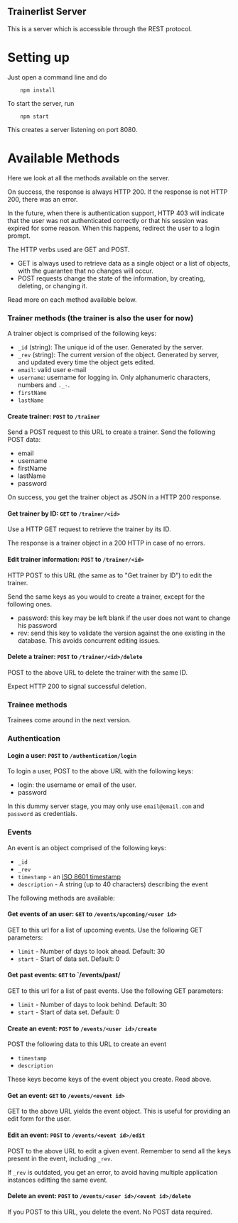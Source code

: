 Trainerlist Server
------------------

This is a server which is accessible through the REST protocol.


Setting up
==========

Just open a command line and do

        npm install

To start the server, run

        npm start

This creates a server listening on port 8080.


Available Methods
=================

Here we look at all the methods available on the server.

On success, the response is always HTTP 200. If the response is not HTTP 200, there was an error.

In the future, when there is authentication support, HTTP 403 will indicate that the user was not authenticated correctly or that his session was expired for some reason. When this happens, redirect the user to a login prompt.

The HTTP verbs used are GET and POST.

 - GET is always used to retrieve data as a single object or a list of objects, with the guarantee that no changes will occur.
 - POST requests change the state of the information, by creating, deleting, or changing it.

Read more on each method available below.


### Trainer methods (the trainer is also the user for now)

A trainer object is comprised of the following keys:

 - `_id` (string): The unique id of the user. Generated by the server.
 - `_rev` (string): The current version of the object. Generated by server, and updated every time the object gets edited.
 - `email`: valid user e-mail
 - `username`: username for logging in. Only alphanumeric characters, numbers and `._-`.
 - `firstName`
 - `lastName`


#### Create trainer: `POST` to `/trainer`

Send a POST request to this URL to create a trainer. Send the following POST data:

 - email
 - username
 - firstName
 - lastName
 - password

On success, you get the trainer object as JSON in a HTTP 200 response.


#### Get trainer by ID: `GET` to `/trainer/<id>`

Use a HTTP GET request to retrieve the trainer by its ID.

The response is a trainer object in a 200 HTTP in case of no errors. 


#### Edit trainer information: `POST` to `/trainer/<id>`

HTTP POST to this URL (the same as to "Get trainer by ID") to edit the trainer.

Send the same keys as you would to create a trainer, except for the following ones.

 - password: this key may be left blank if the user does not want to change his password
 - rev: send this key to validate the version against the one existing in the database. This avoids concurrent editing issues.


#### Delete a trainer: `POST` to `/trainer/<id>/delete`

POST to the above URL to delete the trainer with the same ID.

Expect HTTP 200 to signal successful deletion.


### Trainee methods

Trainees come around in the next version.


### Authentication

#### Login a user: `POST` to `/authentication/login`

To login a user, POST to the above URL with the following keys:

 - login: the username or email of the user.
 - password

In this dummy server stage, you may only use `email@email.com` and `password` as credentials.


### Events

An event is an object comprised of the following keys:

 - `_id`
 - `_rev`
 - `timestamp` - an [ISO 8601 timestamp](http://en.wikipedia.org/wiki/ISO_8601)
 - `description` - A string (up to 40 characters) describing the event

The following methods are available:


#### Get events of an user: `GET` to `/events/upcoming/<user id>`

GET to this url for a list of upcoming events. Use the following GET parameters:

 - `limit` - Number of days to look ahead. Default: 30
 - `start` - Start of data set. Default: 0


#### Get past events: `GET` to `/events/past/<user id>

GET to this url for a list of past events. Use the following GET parameters:

 - `limit` - Number of days to look behind. Default: 30
 - `start` - Start of data set. Default: 0


#### Create an event: `POST` to `/events/<user id>/create`

POST the following data to this URL to create an event

 - `timestamp`
 - `description`

These keys become keys of the event object you create. Read above.


#### Get an event: `GET` to `/events/<event id>`

GET to the above URL yields the event object. This is useful for providing an edit form for the user.


#### Edit an event: `POST` to `/events/<event id>/edit`

POST to the above URL to edit a given event. Remember to send all the keys present in the event, including `_rev`.

If `_rev` is outdated, you get an error, to avoid having multiple application instances editting the same event.


#### Delete an event: `POST` to `/events/<user id>/<event id>/delete`

If you POST to this URL, you delete the event. No POST data required.


